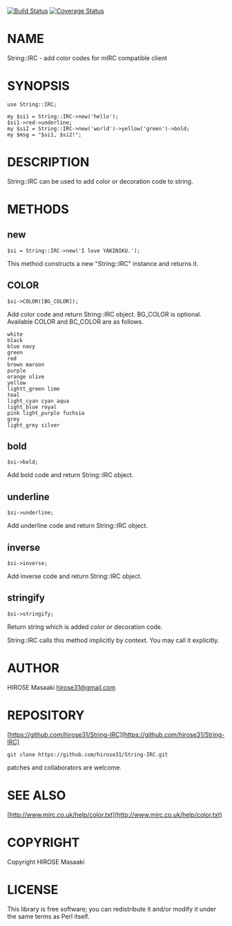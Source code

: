 <div>
    <a href="https://travis-ci.org/hirose31/String-IRC"><img src="https://travis-ci.org/hirose31/String-IRC.png?branch=master" alt="Build Status" /></a>
    <a href="https://coveralls.io/r/hirose31/String-IRC?branch=master"><img src="https://coveralls.io/repos/hirose31/String-IRC/badge.png?branch=master" alt="Coverage Status" /></a>
</div>

# NAME

String::IRC - add color codes for mIRC compatible client

# SYNOPSIS

    use String::IRC;

    my $si1 = String::IRC->new('hello');
    $si1->red->underline;
    my $si2 = String::IRC->new('world')->yellow('green')->bold;
    my $msg = "$si1, $si2!";

# DESCRIPTION

String::IRC can be used to add color or decoration code to string.

# METHODS

## new

    $si = String::IRC->new('I love YAKINIKU.');

This method constructs a new "String::IRC" instance and returns
it.

## COLOR

    $si->COLOR([BG_COLOR]);

Add color code and return String::IRC object. BG\_COLOR is
optional. Available COLOR and BC\_COLOR are as follows.

    white
    black
    blue navy
    green
    red
    brown maroon
    purple
    orange olive
    yellow
    lightt_green lime
    teal
    light_cyan cyan aqua
    light_blue royal
    pink light_purple fuchsia
    grey
    light_grey silver

## bold

    $si->bold;

Add bold code and return String::IRC object.

## underline

    $si->underline;

Add underline code and return String::IRC object.

## inverse

    $si->inverse;

Add inverse code and return String::IRC object.

## stringify

    $si->stringify;

Return string which is added color or decoration code.

String::IRC calls this method implicitly by context. You may call it
explicitly.

# AUTHOR

HIROSE Masaaki <hirose31@gmail.com>

# REPOSITORY

[https://github.com/hirose31/String-IRC](https://github.com/hirose31/String-IRC)

    git clone https://github.com/hirose31/String-IRC.git

patches and collaborators are welcome.

# SEE ALSO

[http://www.mirc.co.uk/help/color.txt](http://www.mirc.co.uk/help/color.txt)

# COPYRIGHT

Copyright HIROSE Masaaki

# LICENSE

This library is free software; you can redistribute it and/or modify
it under the same terms as Perl itself.
